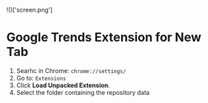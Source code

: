!()['screen.png']

# Google Trends Extension for New Tab

1. Searhc in Chrome: ```chrome://settings/```
2. Go to: ```Extensions```
3. Click **Load Unpacked Extension**.
4. Select the folder containing the repository data
